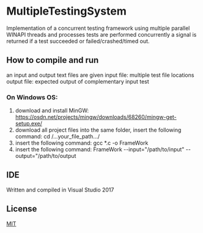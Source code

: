 # MultipleTestingSystem
Implementation of a concurrent testing framework
using multiple parallel WINAPI threads and processes tests are performed concurrently
a signal is returned if a test succeeded or failed/crashed/timed out.


## How to compile and run
an input and output text files are given
input file: multiple test file locations
output file: expected output of complementary input test

### On Windows OS: 
1. download and install MinGW: https://osdn.net/projects/mingw/downloads/68260/mingw-get-setup.exe/
2. download all project files into the same folder, insert the following command: cd /...your_file_path.../
3. insert the following command: gcc *.c -o FrameWork
4. insert the following command: FrameWork --input="/path/to/input" --output="/path/to/output



## IDE
Written and compiled in Visual Studio 2017

## License
[MIT](https://choosealicense.com/licenses/mit/)
